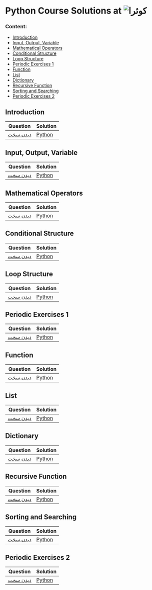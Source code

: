 # Python Course Solutions at ![کوئرا](https://user-images.githubusercontent.com/49264993/137637114-e0687e95-08eb-4181-98b0-56fe515f6bc7.png)
### Content:
  - [Introduction](#introduction)
  - [Input, Output, Variable](#input-output-variable)
  - [Mathematical Operators](#mathematical-operators)
  - [Conditional Structure](#conditional-structure)
  - [Loop Structure](#loop-structure)
  - [Periodic Exercises 1](#periodic-exercises-1)
  - [Function](#function)
  - [List](#list)
  - [Dictionary](#dictionary)
  - [Recursive Function](#recursive-function)
  - [Sorting and Searching](#sorting-and-searching)
  - [Periodic Exercises 2](#periodic-exercises-2)


## Introduction
Question | Solution
 --- | ---
[دیدن سخت](#) | [Python](#) |

## Input, Output, Variable
Question | Solution
 --- | ---
[دیدن سخت](#) | [Python](#) |

## Mathematical Operators
Question | Solution
 --- | ---
[دیدن سخت](#) | [Python](#) |

## Conditional Structure
Question | Solution
 --- | ---
[دیدن سخت](#) | [Python](#) |

## Loop Structure
Question | Solution
 --- | ---
[دیدن سخت](#) | [Python](#) |

## Periodic Exercises 1
Question | Solution
 --- | ---
[دیدن سخت](#) | [Python](#) |
## Function
Question | Solution
 --- | ---
[دیدن سخت](#) | [Python](#) |

## List
Question | Solution
 --- | ---
[دیدن سخت](#) | [Python](#) |

## Dictionary
Question | Solution
 --- | ---
[دیدن سخت](#) | [Python](#) |

## Recursive Function
Question | Solution
 --- | ---
[دیدن سخت](#) | [Python](#) |

## Sorting and Searching
Question | Solution
 --- | ---
[دیدن سخت](#) | [Python](#) |

## Periodic Exercises 2
Question | Solution
 --- | ---
[دیدن سخت](#) | [Python](#) |
